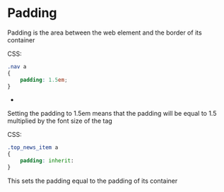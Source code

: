 # Padding

Padding is the area between the web element and the border of its container

CSS:

```CSS
.nav a
{
    padding: 1.5em;
}
```

-

Setting the padding to 1.5em means that the padding will be equal to 1.5 multiplied by the font size of the <a> tag

CSS:

```CSS
.top_news_item a
{
    padding: inherit:
}
```

This sets the padding equal to the padding of its container
